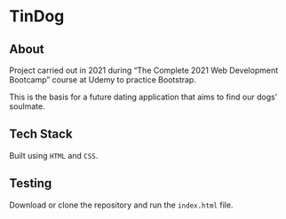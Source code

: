 # TinDog

## About

Project carried out in 2021 during “The Complete 2021 Web Development Bootcamp” course at Udemy to practice Bootstrap.

This is the basis for a future dating application that aims to find our dogs' soulmate.

## Tech Stack

Built using `HTML` and `CSS`.

## Testing

Download or clone the repository and run the `index.html` file.
